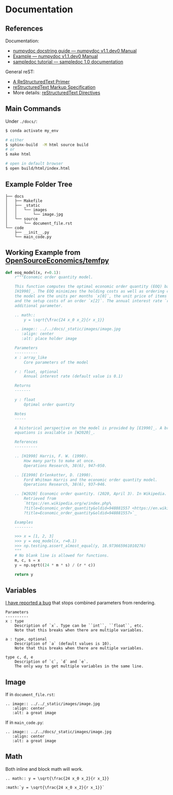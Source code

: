 # Documentation

## References

Documentation:

* [numpydoc docstring guide — numpydoc v1.1.dev0 Manual](https://numpydoc.readthedocs.io/en/latest/format.html)
* [Example — numpydoc v1.1.dev0 Manual](https://numpydoc.readthedocs.io/en/latest/example.html#example)
* [sampledoc tutorial — sampledoc 1.0 documentation](https://matplotlib.org/sampledoc/)

General reST:

* [A ReStructuredText Primer](https://docutils.sourceforge.io/docs/user/rst/quickstart.html)
* [reStructuredText Markup Specification](https://docutils.sourceforge.io/docs/ref/rst/restructuredtext.html#syntax-details)
* More details: [reStructuredText Directives](https://docutils.sourceforge.io/docs/ref/rst/directives.html)

## Main Commands

Under `./docs/`:

```bash
$ conda activate my_env

# either
$ sphinx-build  -M html source build
# or
$ make html

# open in default browser
$ open build/html/index.html
```

## Example Folder Tree

```text
├── docs
│   ├── Makefile
│   ├── _static
│   │   └── images
│   │       └── image.jpg
│   └── source
│       └── document_file.rst
└── code
    ├── __init__.py
    └── main_code.py
```

## Working Example from [OpenSourceEconomics/temfpy](https://github.com/OpenSourceEconomics/temfpy)

```python
def eoq_model(x, r=0.1):
    r"""Economic order quantity model.

    This function computes the optimal economic order quantity (EOQ) based on the model presented in
    [H1990]_. The EOQ minimizes the holding costs as well as ordering costs. The core parameters of
    the model are the units per months `x[0]`, the unit price of items in stock `x[1]`,
    and the setup costs of an order `x[2]`. The annual interest rate `r` is treated as an
    additional parameter.

    .. math::
        y = \sqrt{\frac{24 x_0 x_2}{r x_1}}

    .. image:: ../../docs/_static/images/image.jpg
       :align: center
       :alt: place holder image

    Parameters
    ----------
    x : array_like
        Core parameters of the model

    r : float, optional
        Annual interest rate (default value is 0.1)

    Returns
    -------

    y : float
        Optimal order quantity

    Notes
    -----

    A historical perspective on the model is provided by [E1990]_. A brief description with the core
    equations is available in [W2020]_.

    References
    ----------

    .. [H1990] Harris, F. W. (1990).
        How many parts to make at once.
        Operations Research, 38(6), 947–950.

    .. [E1990] Erlenkotter, D. (1990).
        Ford Whitman Harris and the economic order quantity model.
        Operations Research, 38(6), 937–946.

    .. [W2020] Economic order quantity. (2020, April 3). In Wikipedia.
        Retrieved from
        `https://en.wikipedia.org/w/index.php\
        ?title=Economic_order_quantity&oldid=948881557 <https://en.wikipedia.org/w/index.php
        ?title=Economic_order_quantity&oldid=948881557>`_

    Examples
    --------

    >>> x = [1, 2, 3]
    >>> y = eoq_model(x, r=0.1)
    >>> np.testing.assert_almost_equal(y, 18.973665961010276)
    """
    # No blank line is allowed for functions.
    m, c, s = x
    y = np.sqrt((24 * m * s) / (r * c))

    return y
```

## Variables

[I have reported a bug](https://github.com/sphinx-doc/sphinx/issues/7780) that stops combined parameters from rendering.

```text
Parameters
----------
x : type
    Description of `x`. Type can be ``int``, ``float``, etc.
    Note that this breaks when there are multiple variables.

a : type, optional
    Description of `a` (default values is 10).
    Note that this breaks when there are multiple variables.

type c, d, e
    Description of `c`, `d` and `e`.
    The only way to get multiple variables in the same line.
```

## Image

If in `document_file.rst`:

```text
.. image:: ../../_static/images/image.jpg
   :align: center
   :alt: a great image
```

If in `main_code.py`:

```text
.. image:: ../../docs/_static/images/image.jpg
   :align: center
   :alt: a great image
```

## Math

Both inline and block math will work.

```text
.. math:: y = \sqrt{\frac{24 x_0 x_2}{r x_1}}

:math:`y = \sqrt{\frac{24 x_0 x_2}{r x_1}}`
```

